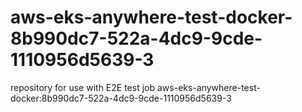 # aws-eks-anywhere-test-docker-8b990dc7-522a-4dc9-9cde-1110956d5639-3
repository for use with E2E test job aws-eks-anywhere-test-docker:8b990dc7-522a-4dc9-9cde-1110956d5639-3
